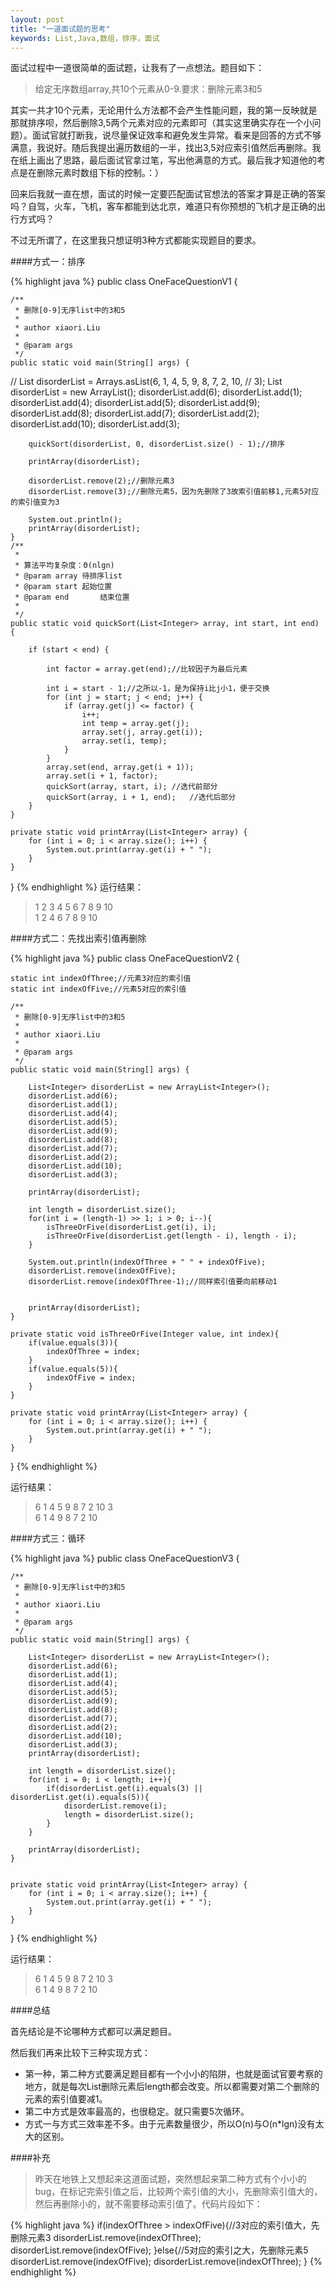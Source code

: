 ```yaml
---
layout: post
title: "一道面试题的思考"
keywords: List,Java,数组，排序，面试
---
```


面试过程中一道很简单的面试题，让我有了一点想法。题目如下：

<blockquote>
	给定无序数组array,共10个元素从0-9.要求：删除元素3和5
</blockquote>

其实一共才10个元素，无论用什么方法都不会产生性能问题，我的第一反映就是那就排序呗，然后删除3,5两个元素对应的元素即可（其实这里确实存在一个小问题）。面试官就打断我，说尽量保证效率和避免发生异常。看来是回答的方式不够满意，我说好。随后我提出遍历数组的一半，找出3,5对应索引值然后再删除。我在纸上画出了思路，最后面试官拿过笔，写出他满意的方式。最后我才知道他的考点是在删除元素时数组下标的控制。：）

回来后我就一直在想，面试的时候一定要匹配面试官想法的答案才算是正确的答案吗？自驾，火车，飞机，客车都能到达北京，难道只有你预想的飞机才是正确的出行方式吗？

不过无所谓了，在这里我只想证明3种方式都能实现题目的要求。

####方式一：排序

{% highlight java %}
public class OneFaceQuestionV1 {

	/**
	 * 删除[0-9]无序list中的3和5
	 * 
	 * author xiaori.Liu
	 * 
	 * @param args
	 */
	public static void main(String[] args) {

//		List<Integer> disorderList = Arrays.asList(6, 1, 4, 5, 9, 8, 7, 2, 10,
//				3);
		List<Integer> disorderList = new ArrayList<Integer>();
		disorderList.add(6);
		disorderList.add(1);
		disorderList.add(4);
		disorderList.add(5);
		disorderList.add(9);
		disorderList.add(8);
		disorderList.add(7);
		disorderList.add(2);
		disorderList.add(10);
		disorderList.add(3);
		
		
		quickSort(disorderList, 0, disorderList.size() - 1);//排序
		
		printArray(disorderList);
		
		disorderList.remove(2);//删除元素3
		disorderList.remove(3);//删除元素5，因为先删除了3故索引值前移1,元素5对应的索引值变为3
		
		System.out.println();
		printArray(disorderList);
	}
	/**
	 * 
	 * 算法平均复杂度：Θ(nlgn)
	 * @param array 待排序list
	 * @param start	起始位置
	 * @param end		结束位置
	 * 
	 */
	public static void quickSort(List<Integer> array, int start, int end) {

		if (start < end) {
			
			int factor = array.get(end);//比较因子为最后元素

			int i = start - 1;//之所以-1，是为保持i比j小1，便于交换
			for (int j = start; j < end; j++) {
				if (array.get(j) <= factor) {
					i++;
					int temp = array.get(j);
					array.set(j, array.get(i));
					array.set(i, temp);
				}
			}
			array.set(end, array.get(i + 1));
			array.set(i + 1, factor);
			quickSort(array, start, i);	//迭代前部分
			quickSort(array, i + 1, end);	//迭代后部分
		}
	}

	private static void printArray(List<Integer> array) {
		for (int i = 0; i < array.size(); i++) {
			System.out.print(array.get(i) + " ");
		}
	}

}
{% endhighlight %}
运行结果：
<blockquote>
1 2 3 4 5 6 7 8 9 10<br> 
1 2 4 6 7 8 9 10 
</blockquote>

####方式二：先找出索引值再删除

{% highlight java %}
public class OneFaceQuestionV2 {
	
	
	static int indexOfThree;//元素3对应的索引值
	static int indexOfFive;//元素5对应的索引值
	
	/**
	 * 删除[0-9]无序list中的3和5
	 * 
	 * author xiaori.Liu
	 * 
	 * @param args
	 */
	public static void main(String[] args) {

		List<Integer> disorderList = new ArrayList<Integer>();
		disorderList.add(6);
		disorderList.add(1);
		disorderList.add(4);
		disorderList.add(5);
		disorderList.add(9);
		disorderList.add(8);
		disorderList.add(7);
		disorderList.add(2);
		disorderList.add(10);
		disorderList.add(3);
		
		printArray(disorderList);
		
		int length = disorderList.size();
		for(int i = (length-1) >> 1; i > 0; i--){
			isThreeOrFive(disorderList.get(i), i);
			isThreeOrFive(disorderList.get(length - i), length - i);
		}
		
		System.out.println(indexOfThree + " " + indexOfFive);
		disorderList.remove(indexOfFive);
		disorderList.remove(indexOfThree-1);//同样索引值要向前移动1
		
		
		printArray(disorderList);
	}
	
	private static void isThreeOrFive(Integer value, int index){
		if(value.equals(3)){
			indexOfThree = index;
		}
		if(value.equals(5)){
			indexOfFive = index;
		}
	}

	private static void printArray(List<Integer> array) {
		for (int i = 0; i < array.size(); i++) {
			System.out.print(array.get(i) + " ");
		}
	}
}
{% endhighlight %}

运行结果：
<blockquote>
6 1 4 5 9 8 7 2 10 3<br>
6 1 4 9 8 7 2 10 
</blockquote>

####方式三：循环

{% highlight java %}
public class OneFaceQuestionV3 {
	
	
	/**
	 * 删除[0-9]无序list中的3和5
	 * 
	 * author xiaori.Liu
	 * 
	 * @param args
	 */
	public static void main(String[] args) {

		List<Integer> disorderList = new ArrayList<Integer>();
		disorderList.add(6);
		disorderList.add(1);
		disorderList.add(4);
		disorderList.add(5);
		disorderList.add(9);
		disorderList.add(8);
		disorderList.add(7);
		disorderList.add(2);
		disorderList.add(10);
		disorderList.add(3);
		printArray(disorderList);
		
		int length = disorderList.size();
		for(int i = 0; i < length; i++){
			if(disorderList.get(i).equals(3) || disorderList.get(i).equals(5)){
				disorderList.remove(i);
				length = disorderList.size();
			}
		}
		
		printArray(disorderList);
	}
	

	private static void printArray(List<Integer> array) {
		for (int i = 0; i < array.size(); i++) {
			System.out.print(array.get(i) + " ");
		}
	}
}
{% endhighlight %}

运行结果：

<blockquote>
6 1 4 5 9 8 7 2 10 3 <br>
6 1 4 9 8 7 2 10 
</blockquote>

####总结

首先结论是不论哪种方式都可以满足题目。

然后我们再来比较下三种实现方式：
<ul>
<li>
第一种，第二种方式要满足题目都有一个小小的陷阱，也就是面试官要考察的地方，就是每次List删除元素后length都会改变。所以都需要对第二个删除的元素的索引值要减1。
</li>

<li>
第二中方式是效率最高的，也很稳定。就只需要5次循环。
</li>

<li>
方式一与方式三效率差不多。由于元素数量很少，所以O(n)与O(n*lgn)没有太大的区别。
</li>
</ul>
####补充
<blockquote>
	昨天在地铁上又想起来这道面试题，突然想起来第二种方式有个小小的bug，在标记完索引值之后，比较两个索引值的大小，先删除索引值大的，然后再删除小的，就不需要移动索引值了。代码片段如下：
</blockquote>

{% highlight java %}
if(indexOfThree > indexOfFive){//3对应的索引值大，先删除元素3
	disorderList.remove(indexOfThree);
	disorderList.remove(indexOfFive);
}else{//5对应的索引之大，先删除元素5
	disorderList.remove(indexOfFive);
	disorderList.remove(indexOfThree);
}
{% endhighlight %}
